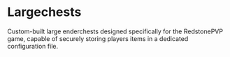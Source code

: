 


# Largechests

Custom-built large enderchests designed specifically for the RedstonePVP game, capable of securely storing players items in a dedicated configuration file.



